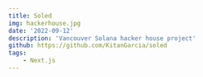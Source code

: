 ```yaml
---
title: Soled
img: hackerhouse.jpg
date: '2022-09-12'
description: 'Vancouver Solana hacker house project'
github: https://github.com/KitanGarcia/soled
tags:
    - Next.js
---
```


